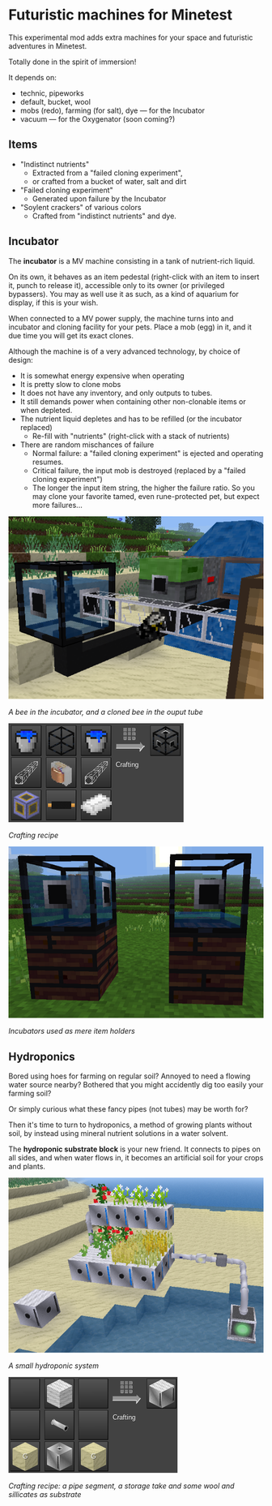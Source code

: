 # Futuristic machines for Minetest

This experimental mod adds extra machines for your space and futuristic adventures in Minetest.

Totally done in the spirit of immersion!

It depends on:
- technic, pipeworks
- default, bucket, wool
- mobs (redo), farming (for salt), dye — for the Incubator
- vacuum — for the Oxygenator (soon coming?)

## Items

- "Indistinct nutrients"
   - Extracted from a "failed cloning experiment",
   - or crafted from a bucket of water, salt and dirt
- "Failed cloning experiment"
   - Generated upon failure by the Incubator
- "Soylent crackers" of various colors
   - Crafted from "indistinct nutrients" and dye.

## Incubator

The **incubator** is a MV machine consisting in a tank of nutrient-rich liquid.

On its own, it behaves as an item pedestal (right-click with an item to insert it, punch to release it), accessible only to its owner (or privileged bypassers). You may as well use it as such, as a kind of aquarium for display, if this is your wish.

When connected to a MV power supply, the machine turns into and incubator and cloning facility for your pets. Place a mob (egg) in it, and it due time you will get its exact clones.

Although the machine is of a very advanced technology, by choice of design:
- It is somewhat energy expensive when operating
- It is pretty slow to clone mobs
- It does not have any inventory, and only outputs to tubes.
- It still demands power when containing other non-clonable items or when depleted.
- The nutrient liquid depletes and has to be refilled (or the incubator replaced)
   - Re-fill with "nutrients" (right-click with a stack of nutrients)
- There are random mischances of failure
   - Normal failure: a "failed cloning experiment" is ejected and operating resumes.
   - Critical failure, the input mob is destroyed (replaced by a "failed cloning experiment")
   - The longer the input item string, the higher the failure ratio. So you may clone your favorite tamed, 
     even rune-protected pet, but expect more failures...

![](doc/incubator_setup.png)

_A bee in the incubator, and a cloned bee in the ouput tube_

![](doc/incubator_craft.png)

_Crafting recipe_

![](doc/incubator_no_network.png)

_Incubators used as mere item holders_

## Hydroponics

Bored using hoes for farming on regular soil? Annoyed to need a flowing water source nearby? Bothered that you might accidently dig too easily your farming soil?

Or simply curious what these fancy pipes (not tubes) may be worth for?

Then it's time to turn to hydroponics, a method of growing plants without soil, by instead using mineral nutrient solutions in a water solvent.

The **hydroponic substrate block** is your new friend. It connects to pipes on all sides, and when water flows in, it becomes an artificial soil for your crops and plants. 

![](doc/hydroponics_setup.png)

_A small hydroponic system_

![](doc/hydroponics_craft.png)

_Crafting recipe: a pipe segment, a storage take and some wool and sillicates as substrate_


